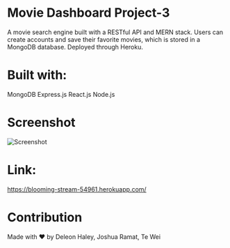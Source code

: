 # Movie Dashboard Project-3
A movie search engine built with a RESTful API and MERN stack. Users can create accounts and save their favorite movies, which is stored in a MongoDB database. Deployed through Heroku.

# Built with:
MongoDB
Express.js
React.js
Node.js

# Screenshot
![Screenshot](https://user-images.githubusercontent.com/79181304/170164288-e65590f8-1a7a-4399-9981-8ca436f50bac.jpeg)

# Link:
https://blooming-stream-54961.herokuapp.com/

# Contribution
Made with ❤️ by Deleon Haley, Joshua Ramat, Te Wei
